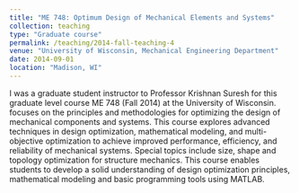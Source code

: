 ```yaml
---
title: "ME 748: Optimum Design of Mechanical Elements and Systems"
collection: teaching
type: "Graduate course"
permalink: /teaching/2014-fall-teaching-4
venue: "University of Wisconsin, Mechanical Engineering Department"
date: 2014-09-01
location: "Madison, WI"
---
```


I was a graduate student instructor to Professor Krishnan Suresh for this graduate level course ME 748 (Fall 2014) 
at the University of Wisconsin.
focuses on the principles and methodologies for optimizing the design of mechanical components and systems. 
This course explores advanced techniques in design optimization, mathematical modeling, and multi-objective 
optimization to achieve improved performance, efficiency, and reliability of mechanical systems. 
Special topics include size, shape and topology optimization for structure mechanics.
This course enables students to develop a solid understanding of design optimization principles,
mathematical modeling and basic programming tools using MATLAB.